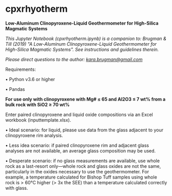 # cpxrhyotherm
**Low-Aluminum Clinopyroxene-Liquid Geothermometer for High-Silica Magmatic Systems**

*This Jupyter Notebook (cpxrhyotherm.ipynb) is a companion to:
Brugman & Till (2019) "A Low-Aluminum Clinopyroxene-Liquid Geothermometer for High-Silica Magmatic Systems".
See instructions and guidelines therein.*

*Please direct questions to the author: kara.brugman@gmail.com*

Requirements:

• Python v3.6 or higher

• Pandas

**For use only with clinopyroxene with Mg# ≤ 65 and Al2O3 ≤ 7 wt% from a bulk rock with SiO2 ≥ 70 wt%**

Enter paired clinopyroxene and liquid oxide compositions via an Excel workbook (inputtemplate.xlsx).

• Ideal scenario: for liquid, please use data from the glass adjacent to your clinopyroxene rim analysis.

• Less idea scenario: if paired clinopyroxene rim and adjacent glass analyses are not available, an average glass composition may be used.

• Desperate scenario: if no glass measurements are available, use whole rock as a last-resort only—whole rock and glass oxides are not the same, particularly in the oxides necessary to use the geothermometer. For example, a temperature calculated for Bishop Tuff samples using whole rock is > 60°C higher (> 3x the SEE) than a temperature calculated correctly with glass.
